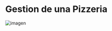 # Gestion de una Pizzeria

![imagen](https://github.com/user-attachments/assets/70c54d7c-6d4d-4036-80d0-4a411d326b23)

